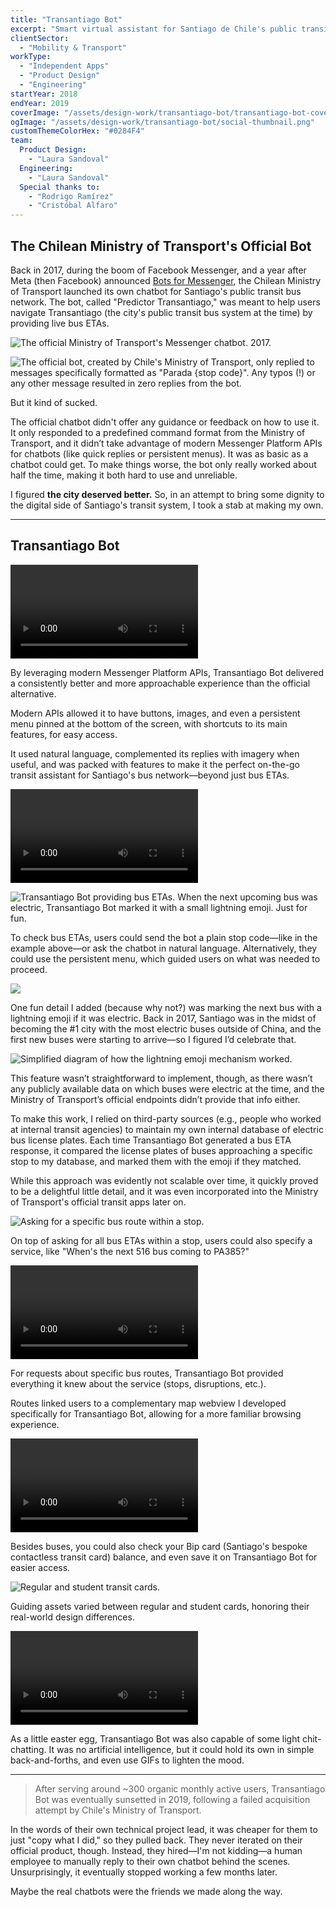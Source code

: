 ```yaml
---
title: "Transantiago Bot"
excerpt: "Smart virtual assistant for Santiago de Chile's public transit bus network."
clientSector:
  - "Mobility & Transport"
workType:
  - "Independent Apps"
  - "Product Design"
  - "Engineering"
startYear: 2018
endYear: 2019
coverImage: "/assets/design-work/transantiago-bot/transantiago-bot-cover.mp4"
ogImage: "/assets/design-work/transantiago-bot/social-thumbnail.png"
customThemeColorHex: "#0284F4"
team:
  Product Design:
    - "Laura Sandoval"
  Engineering:
    - "Laura Sandoval"
  Special thanks to:
    - "Rodrigo Ramírez"
    - "Cristóbal Alfaro"
---
```


## The Chilean Ministry of Transport's Official Bot

Back in 2017, during the boom of Facebook Messenger, and a year after Meta (then Facebook) announced [Bots for Messenger](https://developers.facebook.com/blog/post/2016/07/01/bots-for-messenger-updates/), the Chilean Ministry of Transport launched its own chatbot for Santiago's public transit bus network. The bot, called "Predictor Transantiago," was meant to help users navigate Transantiago (the city's public transit bus system at the time) by providing live bus ETAs.

![The official Ministry of Transport's Messenger chatbot. 2017.](/assets/design-work/transantiago-bot/mtt-bot-screen-recording-2017-2.gif)

![The official bot, created by Chile's Ministry of Transport, only replied to messages specifically formatted as "Parada {stop code}". Any typos (!) or any other message resulted in zero replies from the bot.](/assets/design-work/transantiago-bot/mtt-bot-screen-recording-2017.gif)

But it kind of sucked.

The official chatbot didn't offer any guidance or feedback on how to use it. It only responded to a predefined command format from the Ministry of Transport, and it didn’t take advantage of modern Messenger Platform APIs for chatbots (like quick replies or persistent menus). It was as basic as a chatbot could get. To make things worse, the bot only really worked about half the time, making it both hard to use and unreliable.

I figured **the city deserved better.** So, in an attempt to bring some dignity to the digital side of Santiago's transit system, I took a stab at making my own.

---

## Transantiago Bot

![Transantiago Bot's onboarding experience, leveraging modern Messenger features to provide a more approachable experience to transit compared to the official alternative.](/assets/design-work/transantiago-bot/transantiago-bot-onboarding.mp4)

By leveraging modern Messenger Platform APIs, Transantiago Bot delivered a consistently better and more approachable experience than the official alternative.

Modern APIs allowed it to have buttons, images, and even a persistent menu pinned at the bottom of the screen, with shortcuts to its main features, for easy access.

It used natural language, complemented its replies with imagery when useful, and was packed with features to make it the perfect on-the-go transit assistant for Santiago's bus network—beyond just bus ETAs.

![When in need of additional information, like a stop code, Transantiago Bot provided guidance to users on what it needed to proceed.](/assets/design-work/transantiago-bot/transantiago-bot-bus-stop-guided.mp4)

![Transantiago Bot providing bus ETAs. When the next upcoming bus was electric, Transantiago Bot marked it with a small lightning emoji. Just for fun.](/assets/design-work/transantiago-bot/transantiago-bot-bus-stop.png)

To check bus ETAs, users could send the bot a plain stop code—like in the example above—or ask the chatbot in natural language. Alternatively, they could use the persistent menu, which guided users on what was needed to proceed.

![](/assets/design-work/transantiago-bot/transantiago-bot-bus-stop-lightning.png)

One fun detail I added (because why not?) was marking the next bus with a lightning emoji if it was electric. Back in 2017, Santiago was in the midst of becoming the #1 city with the most electric buses outside of China, and the first new buses were starting to arrive—so I figured I’d celebrate that.

![Simplified diagram of how the lightning emoji mechanism worked.](/assets/design-work/transantiago-bot/api-diagram.png)

This feature wasn’t straightforward to implement, though, as there wasn’t any publicly available data on which buses were electric at the time, and the Ministry of Transport’s official endpoints didn’t provide that info either.

To make this work, I relied on third-party sources (e.g., people who worked at internal transit agencies) to maintain my own internal database of electric bus license plates. Each time Transantiago Bot generated a bus ETA response, it compared the license plates of buses approaching a specific stop to my database, and marked them with the emoji if they matched.

While this approach was evidently not scalable over time, it quickly proved to be a delightful little detail, and it was even incorporated into the Ministry of Transport's official transit apps later on.

![Asking for a specific bus route within a stop.](/assets/design-work/transantiago-bot/transantiago-bot-bus-stop-and-route.png)

On top of asking for all bus ETAs within a stop, users could also specify a service, like "When's the next 516 bus coming to PA385?"

![For more complex requests, like bus routes, I made complementary webviews Transantiago Bot could link to, without abandoning Messenger.](/assets/design-work/transantiago-bot/transantiago-bot-bus-route.mp4)

For requests about specific bus routes, Transantiago Bot provided everything it knew about the service (stops, disruptions, etc.).

Routes linked users to a complementary map webview I developed specifically for Transantiago Bot, allowing for a more familiar browsing experience.

![First-time user experience for checking your transit card balance on Transantiago Bot.](/assets/design-work/transantiago-bot/transantiago-bot-card-balance-ftux.mp4)

Besides buses, you could also check your Bip card (Santiago's bespoke contactless transit card) balance, and even save it on Transantiago Bot for easier access.

![Regular and student transit cards.](/assets/design-work/transantiago-bot/transantiago-bot-transit-cards.png)

Guiding assets varied between regular and student cards, honoring their real-world design differences.

![Chit chatting with Transantiago Bot.](/assets/design-work/transantiago-bot/transantiago-bot-easter-egg.mp4)

As a little easter egg, Transantiago Bot was also capable of some light chit-chatting. It was no artificial intelligence, but it could hold its own in simple back-and-forths, and even use GIFs to lighten the mood.

---

> After serving around ~300 organic monthly active users, Transantiago Bot was eventually sunsetted in 2019, following a failed acquisition attempt by Chile's Ministry of Transport.

In the words of their own technical project lead, it was cheaper for them to just "copy what I did," so they pulled back. They never iterated on their official product, though. Instead, they hired—I'm not kidding—a human employee to manually reply to their own chatbot behind the scenes. Unsurprisingly, it eventually stopped working a few months later. 

Maybe the real chatbots were the friends we made along the way.